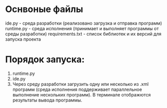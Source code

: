 # Оснвоные файлы
ide.py - среда разработки (реализовано загрузка и отправка программ)
runtime.py - среда исполнения (принимает и выполняет программы от среды разработки)
requirements.txt - список библиотек и их версий для запуска проекта

# Порядок запуска:
1) runtime.py
2) ide.py
3) Через среду разработки загрузить одну или несколько из .xml программ (среда исполнения поддерживает параллельное выполнение нескольких программ). В терминале отображются результаты вывода программы.
